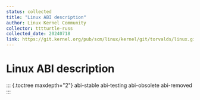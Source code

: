 ```yaml
---
status: collected
title: "Linux ABI description"
author: Linux Kernel Community
collector: tttturtle-russ
collected_date: 20240718
link: https://git.kernel.org/pub/scm/linux/kernel/git/torvalds/linux.git/tree/Documentation/admin-guide/abi.rst
---
```


# Linux ABI description

::: {.toctree maxdepth="2"}
abi-stable abi-testing abi-obsolete abi-removed
:::
